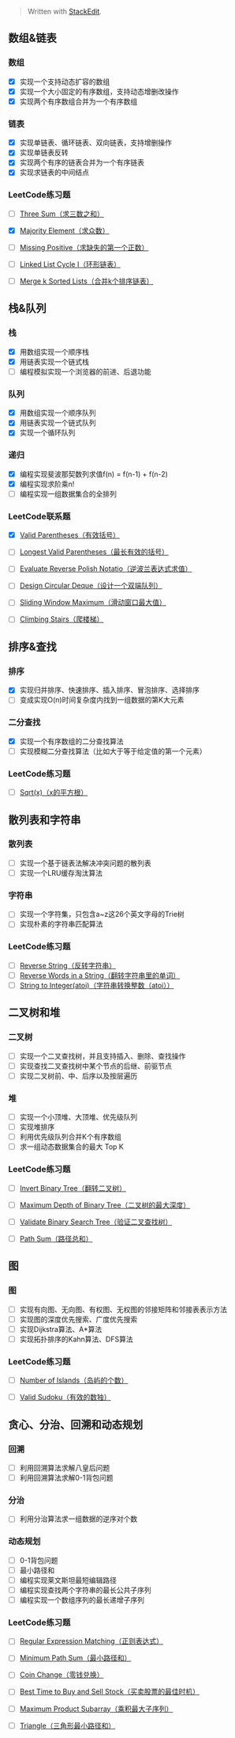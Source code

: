 



> Written with [StackEdit](https://stackedit.io/).

## 数组&链表
### 数组
* [x] 实现一个支持动态扩容的数组
* [x] 实现一个大小固定的有序数组，支持动态增删改操作
* [x] 实现两个有序数组合并为一个有序数组

### 链表
* [x] 实现单链表、循环链表、双向链表，支持增删操作
* [x] 实现单链表反转
* [x] 实现两个有序的链表合并为一个有序链表
* [x] 实现求链表的中间结点

### LeetCode练习题
* [ ] [Three Sum（求三数之和）](https://leetcode-cn.com/problems/3sum/)
* [x] [Majority Element（求众数）](https://leetcode-cn.com/problems/majority-element/)
* [ ] [Missing Positive（求缺失的第一个正数）](https://leetcode-cn.com/problems/first-missing-positive/)
* [ ] [Linked List Cycle I（环形链表）](https://leetcode-cn.com/problems/linked-list-cycle/)
* [ ] [Merge k Sorted Lists（合并k个排序链表）](https://leetcode-cn.com/problems/merge-k-sorted-lists/)


## 栈&队列
### 栈
* [x] 用数组实现一个顺序栈
* [x] 用链表实现一个链式栈
* [ ] 编程模拟实现一个浏览器的前进、后退功能

### 队列
* [x] 用数组实现一个顺序队列
* [x] 用链表实现一个链式队列
* [x] 实现一个循环队列

### 递归
* [x] 编程实现斐波那契数列求值f(n) = f(n-1) + f(n-2)
* [x] 编程实现求阶乘n!
* [ ] 编程实现一组数据集合的全排列

### LeetCode联系题
* [x] [Valid Parentheses（有效括号）](https://leetcode-cn.com/problems/valid-parentheses/)
* [ ] [Longest Valid Parentheses（最长有效的括号）](https://leetcode-cn.com/problems/longest-valid-parentheses/)
* [ ] [Evaluate Reverse Polish Notatio（逆波兰表达式求值）](https://leetcode-cn.com/problems/evaluate-reverse-polish-notation/)
* [ ] [Design Circular Deque（设计一个双端队列）](https://leetcode-cn.com/problems/design-circular-deque/)
* [ ] [Sliding Window Maximum（滑动窗口最大值）](https://leetcode-cn.com/problems/sliding-window-maximum/)
* [ ] [Climbing Stairs（爬楼梯）](https://leetcode-cn.com/problems/climbing-stairs/)


## 排序&查找
### 排序
* [x] 实现归并排序、快速排序、插入排序、冒泡排序、选择排序
* [ ] 变成实现O(n)时间复杂度内找到一组数据的第K大元素

### 二分查找
* [x] 实现一个有序数组的二分查找算法
* [ ] 实现模糊二分查找算法（比如大于等于给定值的第一个元素）

### LeetCode练习题
* [ ] [Sqrt(x)（x的平方根）](https://leetcode-cn.com/problems/sqrtx/)

## 散列表和字符串
### 散列表
* [ ] 实现一个基于链表法解决冲突问题的散列表
* [ ] 实现一个LRU缓存淘汰算法

### 字符串
* [ ] 实现一个字符集，只包含a~z这26个英文字母的Trie树
* [ ] 实现朴素的字符串匹配算法

### LeetCode练习题
* [ ] [Reverse String（反转字符串）](https://leetcode-cn.com/problems/reverse-string/)
* [ ] [Reverse Words in a String（翻转字符串里的单词）](https://leetcode-cn.com/problems/reverse-words-in-a-string/)
* [ ] [String to Integer(atoi)（字符串转换整数（atoi））](https://leetcode-cn.com/problems/string-to-integer-atoi/)

## 二叉树和堆
### 二叉树
* [ ] 实现一个二叉查找树，并且支持插入、删除、查找操作
* [ ] 实现查找二叉查找树中某个节点的后继、前驱节点
* [ ] 实现二叉树前、中、后序以及按层遍历

### 堆
* [ ] 实现一个小顶堆、大顶堆、优先级队列
* [ ] 实现堆排序
* [ ] 利用优先级队列合并K个有序数组
* [ ] 求一组动态数据集合的最大 Top K

### LeetCode练习题
* [ ] [Invert Binary Tree（翻转二叉树）](https://leetcode-cn.com/problems/invert-binary-tree/)
* [ ] [Maximum Depth of Binary Tree（二叉树的最大深度）](https://leetcode-cn.com/problems/maximum-depth-of-binary-tree/)
* [ ] [Validate Binary Search Tree（验证二叉查找树） ](https://leetcode-cn.com/problems/validate-binary-search-tree/)
* [ ] [Path Sum（路径总和） ](https://leetcode-cn.com/problems/path-sum/)


## 图
### 图
* [ ] 实现有向图、无向图、有权图、无权图的邻接矩阵和邻接表表示方法
* [ ] 实现图的深度优先搜索、广度优先搜索
* [ ] 实现Dijkstra算法、A*算法
* [ ] 实现拓扑排序的Kahn算法、DFS算法

### LeetCode练习题
* [ ] [Number of Islands（岛屿的个数）](https://leetcode-cn.com/problems/number-of-islands/description/)
* [ ] [Valid Sudoku（有效的数独）](https://leetcode-cn.com/problems/valid-sudoku/)


## 贪心、分治、回溯和动态规划
### 回溯
* [ ] 利用回溯算法求解八皇后问题
* [ ] 利用回溯算法求解0-1背包问题

### 分治
* [ ] 利用分治算法求一组数据的逆序对个数

### 动态规划
* [ ] 0-1背包问题
* [ ] 最小路径和
* [ ] 编程实现莱文斯坦最短编辑路径
* [ ] 编程实现查找两个字符串的最长公共子序列
* [ ] 编程实现一个数组序列的最长递增子序列

### LeetCode练习题
* [ ] [Regular Expression Matching（正则表达式）](https://leetcode-cn.com/problems/regular-expression-matching/)
* [ ] [Minimum Path Sum（最小路径和）](https://leetcode-cn.com/problems/minimum-path-sum/)
* [ ] [Coin Change（零钱兑换）](https://leetcode-cn.com/problems/coin-change/)
* [ ] [Best Time to Buy and Sell Stock（买卖股票的最佳时机）](https://leetcode-cn.com/problems/best-time-to-buy-and-sell-stock/)
* [ ] [Maximum Product Subarray（乘积最大子序列）](https://leetcode-cn.com/problems/maximum-product-subarray/)
* [ ] [Triangle（三角形最小路径和）](https://leetcode-cn.com/problems/triangle/)



<!--stackedit_data:
eyJoaXN0b3J5IjpbMTczNjU1NDU3Nyw1MzA3NjU1NjksOTE4MT
k4MzYxLDU4NDkyMTA4OSw3NDU4ODM4MjUsNjYwNjAyOTcsMjA2
NTk2MDcxMyw4MDk4NDU4NDksMTAyMTEzMjAxLDExNTkyNjU1ND
UsMjAwODE0OTY4MSwtMTk2MDk4NzA0NywxNTk1MTU1Mzc3LC00
MDAxNTk5MTFdfQ==
-->